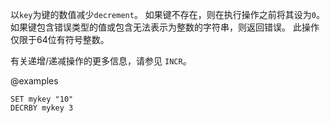 以`key`为键的数值减少`decrement`。
如果键不存在，则在执行操作之前将其设为`0`。
如果键包含错误类型的值或包含无法表示为整数的字符串，则返回错误。
此操作仅限于64位有符号整数。

有关递增/递减操作的更多信息，请参见 `INCR`。

@examples

```cli
SET mykey "10"
DECRBY mykey 3
```
